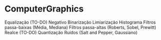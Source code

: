 # ComputerGraphics

Equalização (TO-DO)
Negativo
Binarização
Limiarização
Histograma
Filtros passa-baixas (Média, Mediana)
Filtros passa-altas (Roberts, Sobel, Prewitt)
Realce (TO-DO)
Quantização
Ruídos (Salt and Pepper, Gaussiano)
